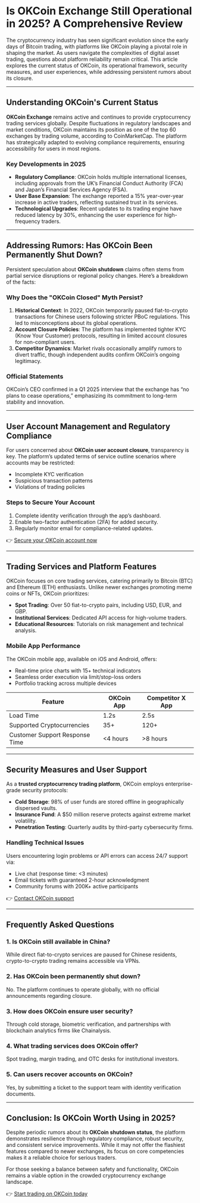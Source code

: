 # Is OKCoin Exchange Still Operational in 2025? A Comprehensive Review  

The cryptocurrency industry has seen significant evolution since the early days of Bitcoin trading, with platforms like OKCoin playing a pivotal role in shaping the market. As users navigate the complexities of digital asset trading, questions about platform reliability remain critical. This article explores the current status of OKCoin, its operational framework, security measures, and user experiences, while addressing persistent rumors about its closure.  

---

## Understanding OKCoin's Current Status  

**OKCoin Exchange** remains active and continues to provide cryptocurrency trading services globally. Despite fluctuations in regulatory landscapes and market conditions, OKCoin maintains its position as one of the top 60 exchanges by trading volume, according to CoinMarketCap. The platform has strategically adapted to evolving compliance requirements, ensuring accessibility for users in most regions.  

### Key Developments in 2025  
- **Regulatory Compliance**: OKCoin holds multiple international licenses, including approvals from the UK’s Financial Conduct Authority (FCA) and Japan’s Financial Services Agency (FSA).  
- **User Base Expansion**: The exchange reported a 15% year-over-year increase in active traders, reflecting sustained trust in its services.  
- **Technological Upgrades**: Recent updates to its trading engine have reduced latency by 30%, enhancing the user experience for high-frequency traders.  

---

## Addressing Rumors: Has OKCoin Been Permanently Shut Down?  

Persistent speculation about **OKCoin shutdown** claims often stems from partial service disruptions or regional policy changes. Here’s a breakdown of the facts:  

### Why Does the "OKCoin Closed" Myth Persist?  
1. **Historical Context**: In 2022, OKCoin temporarily paused fiat-to-crypto transactions for Chinese users following stricter PBoC regulations. This led to misconceptions about its global operations.  
2. **Account Closure Policies**: The platform has implemented tighter KYC (Know Your Customer) protocols, resulting in limited account closures for non-compliant users.  
3. **Competitor Dynamics**: Market rivals occasionally amplify rumors to divert traffic, though independent audits confirm OKCoin’s ongoing legitimacy.  

### Official Statements  
OKCoin’s CEO confirmed in a Q1 2025 interview that the exchange has “no plans to cease operations,” emphasizing its commitment to long-term stability and innovation.  

---

## User Account Management and Regulatory Compliance  

For users concerned about **OKCoin user account closure**, transparency is key. The platform’s updated terms of service outline scenarios where accounts may be restricted:  
- Incomplete KYC verification  
- Suspicious transaction patterns  
- Violations of trading policies  

### Steps to Secure Your Account  
1. Complete identity verification through the app’s dashboard.  
2. Enable two-factor authentication (2FA) for added security.  
3. Regularly monitor email for compliance-related updates.  

👉 [Secure your OKCoin account now](https://bit.ly/okx-bonus)  

---

## Trading Services and Platform Features  

OKCoin focuses on core trading services, catering primarily to Bitcoin (BTC) and Ethereum (ETH) enthusiasts. Unlike newer exchanges promoting meme coins or NFTs, OKCoin prioritizes:  
- **Spot Trading**: Over 50 fiat-to-crypto pairs, including USD, EUR, and GBP.  
- **Institutional Services**: Dedicated API access for high-volume traders.  
- **Educational Resources**: Tutorials on risk management and technical analysis.  

### Mobile App Performance  
The OKCoin mobile app, available on iOS and Android, offers:  
- Real-time price charts with 15+ technical indicators  
- Seamless order execution via limit/stop-loss orders  
- Portfolio tracking across multiple devices  

| Feature               | OKCoin App | Competitor X App |  
|-----------------------|------------|------------------|  
| Load Time             | 1.2s       | 2.5s             |  
| Supported Cryptocurrencies | 35+        | 120+             |  
| Customer Support Response Time | <4 hours    | >8 hours          |  

---

## Security Measures and User Support  

As a **trusted cryptocurrency trading platform**, OKCoin employs enterprise-grade security protocols:  
- **Cold Storage**: 98% of user funds are stored offline in geographically dispersed vaults.  
- **Insurance Fund**: A $50 million reserve protects against extreme market volatility.  
- **Penetration Testing**: Quarterly audits by third-party cybersecurity firms.  

### Handling Technical Issues  
Users encountering login problems or API errors can access 24/7 support via:  
- Live chat (response time: <3 minutes)  
- Email tickets with guaranteed 2-hour acknowledgment  
- Community forums with 200K+ active participants  

👉 [Contact OKCoin support](https://bit.ly/okx-bonus)  

---

## Frequently Asked Questions  

### 1. **Is OKCoin still available in China?**  
While direct fiat-to-crypto services are paused for Chinese residents, crypto-to-crypto trading remains accessible via VPNs.  

### 2. **Has OKCoin been permanently shut down?**  
No. The platform continues to operate globally, with no official announcements regarding closure.  

### 3. **How does OKCoin ensure user security?**  
Through cold storage, biometric verification, and partnerships with blockchain analytics firms like Chainalysis.  

### 4. **What trading services does OKCoin offer?**  
Spot trading, margin trading, and OTC desks for institutional investors.  

### 5. **Can users recover accounts on OKCoin?**  
Yes, by submitting a ticket to the support team with identity verification documents.  

---

## Conclusion: Is OKCoin Worth Using in 2025?  

Despite periodic rumors about its **OKCoin shutdown status**, the platform demonstrates resilience through regulatory compliance, robust security, and consistent service improvements. While it may not offer the flashiest features compared to newer exchanges, its focus on core competencies makes it a reliable choice for serious traders.  

For those seeking a balance between safety and functionality, OKCoin remains a viable option in the crowded cryptocurrency exchange landscape.  

👉 [Start trading on OKCoin today](https://bit.ly/okx-bonus)